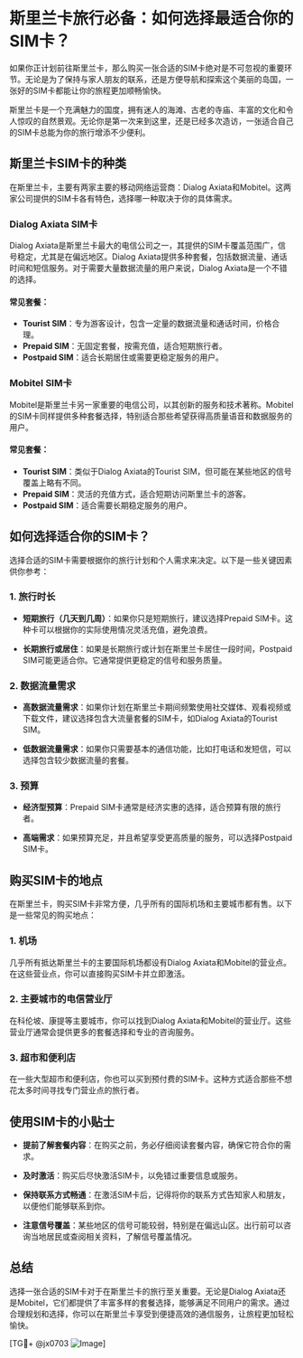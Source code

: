 # 斯里兰卡旅行必备：如何选择最适合你的SIM卡？

如果你正计划前往斯里兰卡，那么购买一张合适的SIM卡绝对是不可忽视的重要环节。无论是为了保持与家人朋友的联系，还是方便导航和探索这个美丽的岛国，一张好的SIM卡都能让你的旅程更加顺畅愉快。

斯里兰卡是一个充满魅力的国度，拥有迷人的海滩、古老的寺庙、丰富的文化和令人惊叹的自然景观。无论你是第一次来到这里，还是已经多次造访，一张适合自己的SIM卡总能为你的旅行增添不少便利。

## 斯里兰卡SIM卡的种类

在斯里兰卡，主要有两家主要的移动网络运营商：Dialog Axiata和Mobitel。这两家公司提供的SIM卡各有特色，选择哪一种取决于你的具体需求。

### Dialog Axiata SIM卡

Dialog Axiata是斯里兰卡最大的电信公司之一，其提供的SIM卡覆盖范围广，信号稳定，尤其是在偏远地区。Dialog Axiata提供多种套餐，包括数据流量、通话时间和短信服务。对于需要大量数据流量的用户来说，Dialog Axiata是一个不错的选择。

#### 常见套餐：
- **Tourist SIM**：专为游客设计，包含一定量的数据流量和通话时间，价格合理。
- **Prepaid SIM**：无固定套餐，按需充值，适合短期旅行者。
- **Postpaid SIM**：适合长期居住或需要更稳定服务的用户。

### Mobitel SIM卡

Mobitel是斯里兰卡另一家重要的电信公司，以其创新的服务和技术著称。Mobitel的SIM卡同样提供多种套餐选择，特别适合那些希望获得高质量语音和数据服务的用户。

#### 常见套餐：
- **Tourist SIM**：类似于Dialog Axiata的Tourist SIM，但可能在某些地区的信号覆盖上略有不同。
- **Prepaid SIM**：灵活的充值方式，适合短期访问斯里兰卡的游客。
- **Postpaid SIM**：适合需要长期稳定服务的用户。

## 如何选择适合你的SIM卡？

选择合适的SIM卡需要根据你的旅行计划和个人需求来决定。以下是一些关键因素供你参考：

### 1. 旅行时长

- **短期旅行（几天到几周）**：如果你只是短期旅行，建议选择Prepaid SIM卡。这种卡可以根据你的实际使用情况灵活充值，避免浪费。
  
- **长期旅行或居住**：如果是长期旅行或计划在斯里兰卡居住一段时间，Postpaid SIM可能更适合你。它通常提供更稳定的信号和服务质量。

### 2. 数据流量需求

- **高数据流量需求**：如果你计划在斯里兰卡期间频繁使用社交媒体、观看视频或下载文件，建议选择包含大流量套餐的SIM卡，如Dialog Axiata的Tourist SIM。
  
- **低数据流量需求**：如果你只需要基本的通信功能，比如打电话和发短信，可以选择包含较少数据流量的套餐。

### 3. 预算

- **经济型预算**：Prepaid SIM卡通常是经济实惠的选择，适合预算有限的旅行者。
  
- **高端需求**：如果预算充足，并且希望享受更高质量的服务，可以选择Postpaid SIM卡。

## 购买SIM卡的地点

在斯里兰卡，购买SIM卡非常方便，几乎所有的国际机场和主要城市都有售。以下是一些常见的购买地点：

### 1. 机场

几乎所有抵达斯里兰卡的主要国际机场都设有Dialog Axiata和Mobitel的营业点。在这些营业点，你可以直接购买SIM卡并立即激活。

### 2. 主要城市的电信营业厅

在科伦坡、康提等主要城市，你可以找到Dialog Axiata和Mobitel的营业厅。这些营业厅通常会提供更多的套餐选择和专业的咨询服务。

### 3. 超市和便利店

在一些大型超市和便利店，你也可以买到预付费的SIM卡。这种方式适合那些不想花太多时间寻找专门营业点的旅行者。

## 使用SIM卡的小贴士

- **提前了解套餐内容**：在购买之前，务必仔细阅读套餐内容，确保它符合你的需求。
  
- **及时激活**：购买后尽快激活SIM卡，以免错过重要信息或服务。

- **保持联系方式畅通**：在激活SIM卡后，记得将你的联系方式告知家人和朋友，以便他们能够联系到你。

- **注意信号覆盖**：某些地区的信号可能较弱，特别是在偏远山区。出行前可以咨询当地居民或查阅相关资料，了解信号覆盖情况。

## 总结

选择一张合适的SIM卡对于在斯里兰卡的旅行至关重要。无论是Dialog Axiata还是Mobitel，它们都提供了丰富多样的套餐选择，能够满足不同用户的需求。通过合理规划和选择，你可以在斯里兰卡享受到便捷高效的通信服务，让旅程更加轻松愉快。

[TG💪+ @jx0703 ![Image](https://github.com/user-attachments/assets/dbca1d08-cadb-493c-b0ec-ad6f7a83f270)]